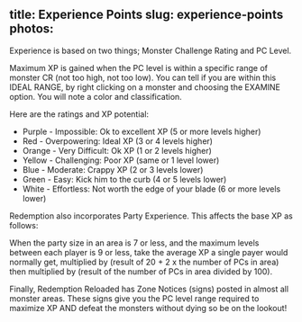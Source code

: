 title: Experience Points
slug: experience-points
photos:
---

Experience is based on two things; Monster Challenge Rating and PC Level.

Maximum XP is gained when the PC level is within a specific range of monster CR (not too high, not too low). You can tell if you are within this IDEAL RANGE, by right clicking on a monster and choosing the EXAMINE option. You will note a color and classification.

Here are the ratings and XP potential:
* <span class="purple">Purple - Impossible</span>: Ok to excellent XP (5 or more levels higher)
* <span class="red">Red - Overpowering</span>: Ideal XP (3 or 4 levels higher)
* <span class="orange">Orange - Very Difficult</span>: Ok XP (1 or 2 levels higher)
* <span class="yellow">Yellow - Challenging</span>: Poor XP (same or 1 level lower)
* <span class="blue">Blue - Moderate</span>: Crappy XP (2 or 3 levels lower)
* <span class="green">Green - Easy</span>: Kick him to the curb (4 or 5 levels lower)
* <span class="white">White - Effortless</span>: Not worth the edge of your blade (6 or more levels lower)

Redemption also incorporates Party Experience. This affects the base XP as follows:

When the party size in an area is 7 or less, and the maximum levels between each player is 9 or less, take the average XP a single payer would normally get, multiplied by (result of 20 + 2 x the number of PCs in area) then multiplied by (result of the number of PCs in area divided by 100).

Finally, Redemption Reloaded has Zone Notices (signs) posted in almost all monster areas. These signs give you the PC level range required to maximize XP AND defeat the monsters without dying so be on the lookout!
